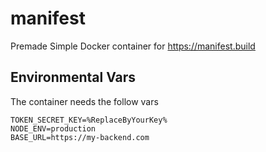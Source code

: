 # manifest
Premade Simple Docker container for https://manifest.build

## Environmental Vars

The container needs the follow vars

```shell
TOKEN_SECRET_KEY=%ReplaceByYourKey%
NODE_ENV=production
BASE_URL=https://my-backend.com
```